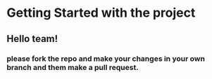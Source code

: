 # Getting Started with the project

## Hello team!

### please fork the repo and make your changes in your own branch and them make a pull request.

